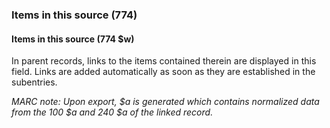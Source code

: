 ### Items in this source (774)

#### Items in this source (774 $w)

In parent records, links to the items contained therein are displayed in this field. Links are added automatically as soon as they are established in the subentries.

_MARC note: Upon export, $a is generated which contains normalized data from the 100 $a and 240 $a of the linked record._  
